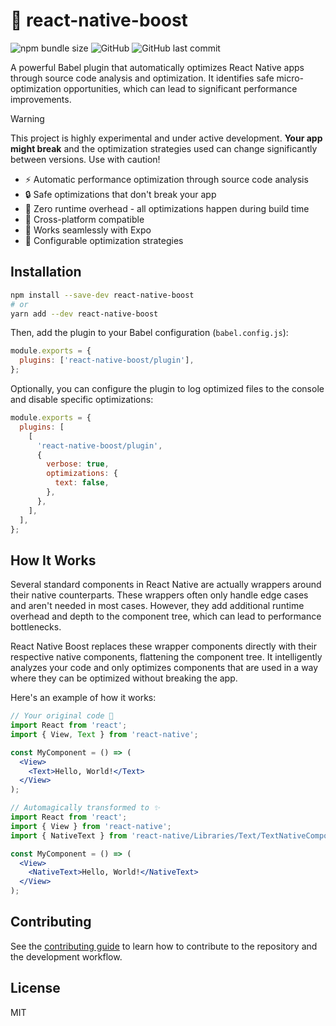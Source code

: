 # 🚀 react-native-boost

![npm bundle size](https://img.shields.io/bundlephobia/min/react-native-boost?style=flat-square) ![GitHub](https://img.shields.io/github/license/kuatsu/react-native-boost?style=flat-square) ![GitHub last commit](https://img.shields.io/github/last-commit/kuatsu/react-native-boost?style=flat-square)

A powerful Babel plugin that automatically optimizes React Native apps through source code analysis and optimization. It identifies safe micro-optimization opportunities, which can lead to significant performance improvements.

> [!WARNING]
> This project is highly experimental and under active development. **Your app might break** and the optimization strategies used can change significantly between versions. Use with caution!

- ⚡ Automatic performance optimization through source code analysis
- 🔒 Safe optimizations that don't break your app
- 🎯 Zero runtime overhead - all optimizations happen during build time
- 📱 Cross-platform compatible
- 🧪 Works seamlessly with Expo
- 🎨 Configurable optimization strategies

## Installation

```sh
npm install --save-dev react-native-boost
# or
yarn add --dev react-native-boost
```

Then, add the plugin to your Babel configuration (`babel.config.js`):

```js
module.exports = {
  plugins: ['react-native-boost/plugin'],
};
```

Optionally, you can configure the plugin to log optimized files to the console and disable specific optimizations:

```js
module.exports = {
  plugins: [
    [
      'react-native-boost/plugin',
      {
        verbose: true,
        optimizations: {
          text: false,
        },
      },
    ],
  ],
};
```

## How It Works

Several standard components in React Native are actually wrappers around their native counterparts. These wrappers often only handle edge cases and aren't needed in most cases. However, they add additional runtime overhead and depth to the component tree, which can lead to performance bottlenecks.

React Native Boost replaces these wrapper components directly with their respective native components, flattening the component tree. It intelligently analyzes your code and only optimizes components that are used in a way where they can be optimized without breaking the app.

Here's an example of how it works:

```jsx
// Your original code 🐌
import React from 'react';
import { View, Text } from 'react-native';

const MyComponent = () => (
  <View>
    <Text>Hello, World!</Text>
  </View>
);

// Automagically transformed to ✨
import React from 'react';
import { View } from 'react-native';
import { NativeText } from 'react-native/Libraries/Text/TextNativeComponent';

const MyComponent = () => (
  <View>
    <NativeText>Hello, World!</NativeText>
  </View>
);
```

## Contributing

See the [contributing guide](CONTRIBUTING.md) to learn how to contribute to the repository and the development workflow.

## License

MIT
